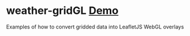 # weather-gridGL [Demo](https://predly.github.io/webGL-weather/)

Examples of how to convert gridded data into LeafletJS WebGL overlays

